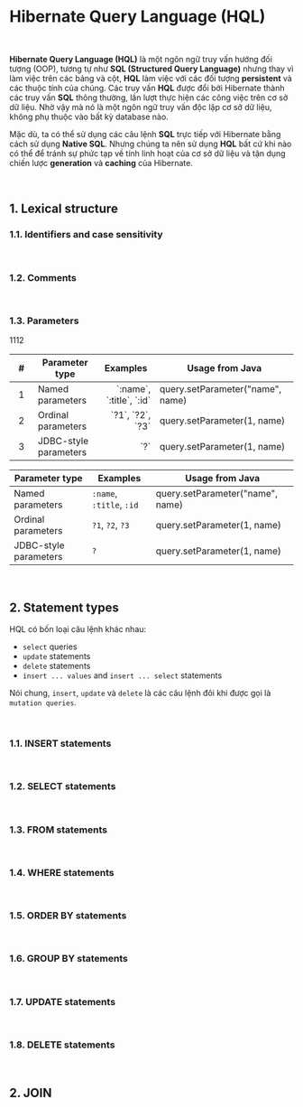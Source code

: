 # Hibernate Query Language (HQL)

<br />

__Hibernate Query Language (HQL)__ là một ngôn ngữ truy vấn hướng đối tượng (OOP), tương tự như __SQL (Structured Query Language)__ nhưng thay vì làm việc trên các bảng và cột, __HQL__ làm việc với các đối tượng __persistent__ và các thuộc tính của chúng. Các truy vấn __HQL__ được đổi bởi Hibernate thành các truy vấn __SQL__ thông thường, lần lượt thực hiện các công việc trên cơ sở dữ liệu. Nhờ vậy mà nó là một ngôn ngữ truy vấn độc lập cơ sở dữ liệu, không phụ thuộc vào bất kỳ database nào.

Mặc dù, ta có thể sử dụng các câu lệnh __SQL__ trực tiếp với Hibernate bằng cách sử dụng __Native SQL__. Nhưng chúng ta nên sử dụng __HQL__ bất cứ khi nào có thể để tránh sự phức tạp về tính linh hoạt của cơ sở dữ liệu và tận dụng chiến lược __generation__ và __caching__ của Hibernate.

<br />

## 1. Lexical structure

### 1.1. Identifiers and case sensitivity

<br />

### 1.2. Comments

<br />

### 1.3. Parameters

<table>
  <thead>
    <tr>
      <th width="112px">#</th> 1112
      <th width="150px">Parameter type</th>
      <th width="150px">Examples</th>
      <th width="300px">Usage from Java</th>
    </tr>
  </thead>
  <tbody>
    <tr>
      <td align="center">1</td>
      <td align="left">Named parameters</td>
      <td align="right">`:name`, `:title`, `:id`</td>
      <td align="left">query.setParameter("name", name)</td>
    </tr>
    <tr>
      <td align="center">2</td>
      <td align="left">Ordinal parameters</td>
      <td align="right">`?1`, `?2`, `?3`</td>
      <td align="left">query.setParameter(1, name)</td>
    </tr>
    <tr>
      <td align="center">3</td>
      <td align="left">JDBC-style parameters</td>
      <td align="right">`?`</td>
      <td align="left">query.setParameter(1, name)</td>
    </tr>
  </tbody>
</table>

| Parameter type | Examples |	Usage from Java |
| -------------- | -------- | --------------- |
| Named parameters      | `:name`, `:title`, `:id` | query.setParameter("name", name) |
| Ordinal parameters    | `?1`, `?2`, `?3`         | query.setParameter(1, name) |
| JDBC-style parameters | `?`                      | query.setParameter(1, name) |

<br />

## 2. Statement types

HQL có bốn loại câu lệnh khác nhau:
- `select` queries
- `update` statements
- `delete` statements
- `insert ... values` and `insert ... select` statements

Nói chung, `insert`, `update` và `delete` là các câu lệnh đôi khi được gọi là `mutation queries`.

<br />

### 1.1. INSERT statements

<br />

### 1.2. SELECT statements

<br />

### 1.3. FROM statements

<br />

### 1.4. WHERE statements

<br />

### 1.5. ORDER BY statements

<br />

### 1.6. GROUP BY statements

<br />

### 1.7. UPDATE statements

<br />

### 1.8. DELETE statements

<br />

## 2. JOIN

<br />
